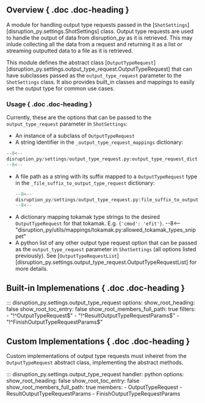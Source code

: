## Overview { .doc .doc-heading }
A module for handling output type requests passed in the [`ShotSettings`][disruption_py.settings.ShotSettings] class. 
Output type requests are used to handle the output of data from disruption_py as it is retrieved. This may inlude collecting all the data from a request and returning it as a list or streaming outputted data to a file as it is retrieved.

This module defines the abstract class [`OutputTypeRequest`][disruption_py.settings.output_type_request.OutputTypeRequest] that can have subclasses passed as the
`output_type_request` parameter to the `ShotSettings` class.
It also provides built_in classes and mappings to easily set the output type for common use cases.

### Usage { .doc .doc-heading }
Currently, these are the options that can be passed to the `output_type_request` parameter in `ShotSettings`:

- An instance of a subclass of `OutputTypeRequest`
- A string identifier in the `_output_type_request_mappings` dictionary:
```python
--8<--
disruption_py/settings/output_type_request.py:output_type_request_dict
--8<--
```
- A file path as a string with its suffix mapped to a `OutputTypeRequest` type in the `_file_suffix_to_output_type_request` dictionary:
	```python
	--8<--
	disruption_py/settings/output_type_request.py:file_suffix_to_output_type_request_dict
	--8<--
	```
- A dictionary mapping tokamak type strings to the desired `OutputTypeRequest` for that tokamak.  E.g. `{'cmod': 'efit'}`.
	--8<-- "disruption_py/utils/mappings/tokamak.py:allowed_tokamak_types_snippet"
- A python list of any other output type request option that can be passed as the `output_type_request` parameter in `ShotSettings` (all options listed previously). See [`OutputTypeRequestList`][disruption_py.settings.output_type_request.OutputTypeRequestList] for more details.

## Built-in Implemenations { .doc .doc-heading }
::: disruption_py.settings.output_type_request
	options:
		show_root_heading: false
		show_root_toc_entry: false
		show_root_members_full_path: true
		filters:
		- "!^OutputTypeRequest$"
		- "!^ResultOutputTypeRequestParams$"
		- "!^FinishOutputTypeRequestParams$"

## Custom Implementations { .doc .doc-heading }
Custom implementations of output type requests must inheiret from the `OutputTypeRequest` abstract class, implementing the abstract methods.

::: disruption_py.settings.output_type_request
    handler: python
	options:
		show_root_heading: false
		show_root_toc_entry: false
		show_root_members_full_path: true
		members:
		- OutputTypeRequest
		- ResultOutputTypeRequestParams
		- FinishOutputTypeRequestParams

